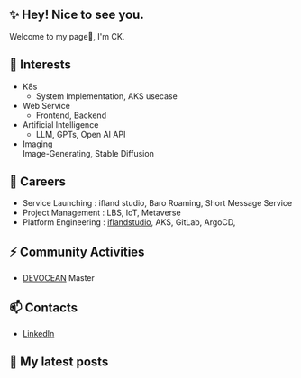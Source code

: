 <!--
**jeonck/jeonck** is a ✨ _special_ ✨ repository because its `README.md` (this file) appears on your GitHub profile.

Here are some ideas to get you started:

- 🔭 I’m currently working on ...
- 🌱 I’m currently learning ...
- 👯 I’m looking to collaborate on ...
- 🤔 I’m looking for help with ...
- 💬 Ask me about ...
- 📫 How to reach me: ...
- 😄 Pronouns: ...
- ⚡ Fun fact: ...
-->

## ✨ Hey! Nice to see you.
Welcome to my page👋, I'm CK.   

## 🌱 Interests  
- K8s  
  - System Implementation, AKS usecase  
- Web Service  
  - Frontend, Backend  
- Artificial Intelligence  
  - LLM, GPTs, Open AI API  
- Imaging  
  Image-Generating, Stable Diffusion  

## 🔭 Careers    
- Service Launching : ifland studio, Baro Roaming, Short Message Service
- Project Management : LBS, IoT, Metaverse 
- Platform Engineering : [iflandstudio](https://www.studio.ifland.io), AKS, GitLab, ArgoCD,

## ⚡ Community Activities  
- [DEVOCEAN](https://devocean.sk.com/) Master  
  
## 📫 Contacts   
- [LinkedIn](https://www.linkedin.com/in/metacog/)  

## 🔭 My latest posts

